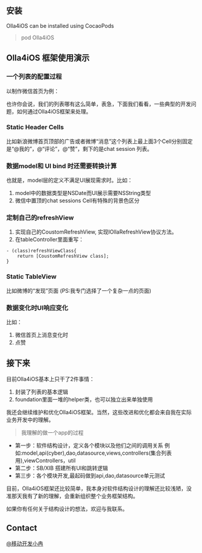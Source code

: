 

## 安装

Olla4iOS can be installed using CocaoPods
> pod Olla4iOS


## Olla4iOS 框架使用演示

### 一个列表的配置过程

以制作微信首页为例：




也许你会说，我们的列表哪有这么简单，表急，下面我们看看，一些典型的开发问题，如何通过Olla4iOS框架来处理。

### Static  Header Cells
比如新浪微博首页顶部的广告或者微博“消息”这个列表上最上面3个Cell分别固定是“@我的”，@“评论”，@“赞”，剩下的是chat session 列表。


### 数据model和 UI bind 时还需要转换计算
也就是，model层的定义不满足UI展现需求时。比如：
  
1. model中的数据类型是NSDate而UI展示需要NSString类型  
2. 微信中置顶的chat sessions Cell有特殊的背景色区分


### 定制自己的refreshView

1. 实现自己的CoustomRefreshView, 实现IOllaRefreshView协议方法。
2. 在tableController里面重写：
```
- (class)refreshViewClass{
    return [CoustomRefreshView class];
}
```

### Static TableView
比如微博的“发现”页面 (PS:我专门选择了一个复杂一点的页面)


### 数据变化时UI响应变化

比如：  
1. 微信首页上消息变化时  
2. 点赞  
  

## 接下来

目前Olla4iOS基本上只干了2件事情： 
  
1. 封装了列表的基本逻辑  
2. foundation里面一堆的helper类，也可以独立出来单独使用    
   
我还会继续维护和优化Olla4iOS框架。当然，这些改进和优化都会来自我在实际业务开发中的理解。


>我理解的做一个app的过程

- 第一步：软件结构设计，定义各个模块以及他们之间的调用关系
 例如:model,api(cyber),dao,datasource,views,controllers(集合列表用),viewControllers，util
- 第二步：SB/XIB 搭建所有UI和跳转逻辑
- 第三步：各个模块开发,最起码做到api,dao,datasource单元测试

目前，Olla4iOS框架还比较简单，我本身对软件结构设计的理解还比较浅陋，没准那天我有了新的理解，会重新组织整个业务框架结构。
  
如果你有任何关于结构设计的想法，欢迎与我联系。


## Contact

[@移动开发小冉](http://weibo.com/ranwj)
